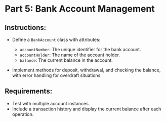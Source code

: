 # Part 5: Bank Account Management

## Instructions:
- Define a `BankAccount` class with attributes:
  - `accountNumber`: The unique identifier for the bank account.
  - `accountHolder`: The name of the account holder.
  - `balance`: The current balance in the account.

- Implement methods for deposit, withdrawal, and checking the balance, with error handling for overdraft situations.

## Requirements:
- Test with multiple account instances.
- Include a transaction history and display the current balance after each operation.
